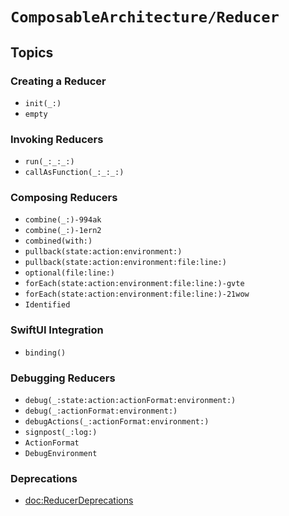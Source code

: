 # ``ComposableArchitecture/Reducer``

## Topics

### Creating a Reducer

- ``init(_:)``
- ``empty``

### Invoking Reducers

- ``run(_:_:_:)``
- ``callAsFunction(_:_:_:)``

### Composing Reducers

- ``combine(_:)-994ak``
- ``combine(_:)-1ern2``
- ``combined(with:)``
- ``pullback(state:action:environment:)``
- ``pullback(state:action:environment:file:line:)``
- ``optional(file:line:)``
- ``forEach(state:action:environment:file:line:)-gvte``
- ``forEach(state:action:environment:file:line:)-21wow``
- ``Identified``

### SwiftUI Integration

- ``binding()``

### Debugging Reducers

- ``debug(_:state:action:actionFormat:environment:)``
- ``debug(_:actionFormat:environment:)``
- ``debugActions(_:actionFormat:environment:)``
- ``signpost(_:log:)``
- ``ActionFormat``
- ``DebugEnvironment``

### Deprecations

- <doc:ReducerDeprecations>
